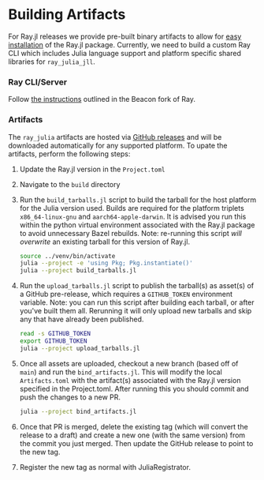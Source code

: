 # Building Artifacts

For Ray.jl releases we provide pre-built binary artifacts to allow for [easy installation](./installation.md) of the Ray.jl package. Currently, we need to build a custom Ray CLI which includes Julia language support and platform specific shared libraries for `ray_julia_jll`.

### Ray CLI/Server

Follow [the instructions](https://github.com/beacon-biosignals/ray/blob/beacon-main/python/README-building-wheels.md) outlined in the Beacon fork of Ray.

### Artifacts

The `ray_julia` artifacts are hosted via [GitHub releases](https://github.com/beacon-biosignals/Ray.jl/releases) and will be downloaded automatically for any supported platform. To upate the artifacts, perform the following steps:

1. Update the Ray.jl version in the `Project.toml`

2. Navigate to the `build` directory

3. Run the `build_tarballs.jl` script to build the tarball for the host platform for the Julia version used. Builds are required for the platform triplets `x86_64-linux-gnu` and `aarch64-apple-darwin`. It is advised you run this within the python virtual environment associated with the Ray.jl package to avoid unnecessary Bazel rebuilds.  Note: re-running this script _will overwrite_ an existing tarball for this version of Ray.jl.

   ```sh
   source ../venv/bin/activate
   julia --project -e 'using Pkg; Pkg.instantiate()'
   julia --project build_tarballs.jl
   ```

4. Run the `upload_tarballs.jl` script to publish the tarball(s) as asset(s) of a GitHub pre-release, which requires a `GITHUB_TOKEN` environment variable. Note: you can run this script after building each tarball, or after you've built them all. Rerunning it will only upload new tarballs and skip any that have already been published.

   ```sh
   read -s GITHUB_TOKEN
   export GITHUB_TOKEN
   julia --project upload_tarballs.jl
   ```

5. Once all assets are uploaded, checkout a new branch (based off of `main`) and run the `bind_artifacts.jl`. This will modify the local `Artifacts.toml` with the artifact(s) associated with the Ray.jl version specified in the Project.toml. After running this you should commit and push the changes to a new PR.

   ```sh
   julia --project bind_artifacts.jl
   ```

6. Once that PR is merged, delete the existing tag (which will convert the release to a draft) and create a new one (with the same version) from the commit you just merged.
Then update the GitHub release to point to the new tag.

7. Register the new tag as normal with JuliaRegistrator.

